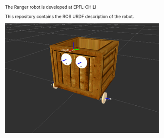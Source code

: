 The Ranger robot is developed at EPFL-CHILI

This repository contains the ROS URDF description of the robot.

![Ranger URDF model, viewed in RViz](ranger.png "Ranger URDF model, viewed in RViz")
